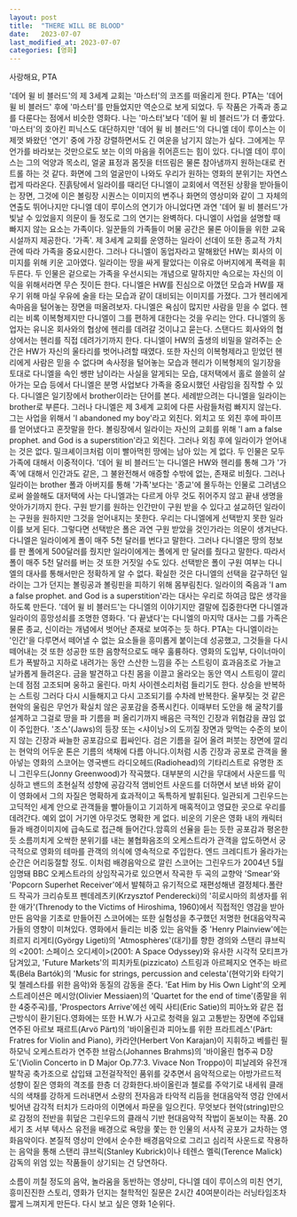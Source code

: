 ```yaml
---
layout: post
title:  "THERE WILL BE BLOOD"
date:   2023-07-07
last_modified_at: 2023-07-07
categories: [영화]
---
```


사랑해요, PTA

 '데어 윌 비 블러드'의 제 3세계 교회는 '마스터'의 코즈를 떠올리게 한다.
PTA는 '데어 윌 비 블러드' 후에 '마스터'를 만들었지만 역순으로 보게 되었다.
두 작품은 가족과 종교를 다룬다는 점에서 비슷한 영화다. 나는 '마스터'보다 '데어 윌 비 블러드'가 더 좋았다.
 '마스터'의 호아킨 피닉스도 대단하지만 '데어 윌 비 블러드'의 다니엘 데이 루이스는 이제껏 봐왔던
'연기' 중에 가장 강렬하면서도 긴 여운을 남기지 않는가 싶다.
그에게는 무언가를 바라보는 것만으로도 보는 이의 마음을 쥐어흔드는 힘이 있다.
다니엘 데이 루이스는 그의 억양과 목소리, 얼굴 표정과 몸짓을 터뜨림은 물론 참아냄까지 원하는대로 컨트롤 하는 것 같다.
화면에 그의 얼굴만이 나와도 우리가 원하는 영화의 분위기는 자연스럽게 따라온다.
진흙탕에서 일라이를 때리던 다니엘이 교회에서 역전된 상황을 받아들이는 장면,
그것에 이은 볼링장 시퀀스는 이미지의 변주나 화면의 영상미와 같이 그 자체의 연출도 뛰어나지만
다니엘 데이 루이스의 연기가 아니었다면 과연 '데어 윌 비 블러드'가 빛날 수 있었을지 의문이 들 정도로 그의 연기는 완벽하다.
 다니엘이 사업을 설명할 때 빠지지 않는 요소는 가족이다.
일꾼들의 가족들이 머물 공간은 물론 아이들을 위한 교육 시설까지 제공한다.
'가족'. 제 3세계 교회를 운영하는 일라이 선데이 또한 종교적 가치관에 따라 가족을 중요시한다.
그러나 다니엘이 동업자라고 말해왔던 HW는 회사의 이미지를 위해 키운 고아였다.
일라이는 땅을 싸게 팔았다는 이유로 아버지에게 폭력을 휘두른다.
두 인물은 겉으로는 가족을 우선시되는 개념으로 말하지만 속으로는 자신의 이익을 위해서라면 무슨 짓이든 한다.
다니엘은 HW를 진심으로 아꼈던 모습과 HW를 재우기 위해 마실 우유에 술을 타는 모습과 같이 대비되는 이미지를 가졌다.
 그가 헨리에게 속마음을 털어놓는 장면을 떠올려보자.
 다니엘은 욕심이 많지만 사람을 믿을 수 없다.
 헨리는 비록 이복형제지만 다니엘이 그를 편하게 대한다는 것을 우리는 안다. 
 다니엘의 동업자는 유니온 회사와의 협상에 헨리를 데려갈 것이냐고 묻는다.
 스탠다드 회사와의 협상에서는 헨리를 직접 데려가기까지 한다.
다니엘이 HW의 출생의 비밀을 알려주는 순간은 HW가 자신의 울타리를 벗어나려할 때였다.
또한 자신의 이복형제라고 믿었던 헨리에게 사람은 믿을 수 없다며 속사정을 털어놓는 모습과
헨리가 이복형제의 일기장을 토대로 다니엘을 속인 쌩판 남이라는 사실을 알게되는 모습, 
대저택에서 홀로 쓸쓸히 살아가는 모습 등에서 다니엘은 분명 사업보다 가족을 중요시했던 사람임을 짐작할 수 있다.
다니엘은 일기장에서 brother이라는 단어를 본다. 세례받으려는 다니엘을 일라이는 brother로 부른다. 그러나 다니엘은 제 3세계 교회에 다른 사람들처럼 빠지지 않는다. 그는 사업을 위해서 'I abandoned my boy'라고 외친다. 외치고 또 외친 후에 파이프를 얻어냈다고 혼잣말을 한다. 볼링장에서 일라이는 자신의 교회를 위해 'I am a false prophet. and God is a superstition'라고 외친다. 그러나 외침 후에 일라이가 얻어내는 것은 없다. 밀크셰이크처럼 이미 빨아먹힌 땅에는 남아 있는 게 없다. 두 인물은 모두 가족에 대해서 이중적이다. '데어 윌 비 블러드'는 다니엘은 HW와 헨리를 통해 그가 '가족'에 대해서 인간과도 같은, 그 불완전해서 애증할 수밖에 없는, 존재로 비췄다. 그러나 일라이는 brother 폴과 아버지를 통해 '가족'보다는 '종교'에 몰두하는 인물로 그려냄으로써 쓸쓸해도 대저택에 사는 다니엘과는 다르게 아무 것도 쥐어주지 않고 끝내 생명을 앗아가기까지 한다. 구원 받기를 원하는 인간만이 구원 받을 수 있다고 설교하던 일라이는 구원을 원하지만 그것을 얻어내지는 못한다.
우리는 다니엘에게 선택받지 못한 일라이를 보게 된다. 그렇다면 선택받은 폴은 과연 구원 받았을 것인가라는 의문이 생겨난다. 다니엘은 일라이에게 폴이 매주 5천 달러를 번다고 말한다. 그러나 다니엘은 땅의 정보를 판 폴에게 500달러를 줬지만 일라이에게는 폴에게 만 달러를 줬다고 말한다. 따라서 폴이 매주 5천 달러를 버는 것 또한 거짓일 수도 있다. 선택받은 폴이 구원 여부는 다니엘의 대사를 통해서만은 정확하게 알 수 없다. 확실한 것은 다니엘의 선택을 갈구하던 일라이는 그가 던지는 볼링공과 볼링핀을 피하기 위해 몸부림친다. 일라이의 죽음과 'I am a false prophet. and God is a superstition'라는 대사는 우리로 하여금 많은 생각을 하도록 만든다.
'데어 윌 비 블러드'는 다니엘의 이야기지만 결말에 집중한다면 다니엘과 일라이의 흥망성쇠를 조명한 영화다. '다 끝냈다'는 다니엘의 마지막 대사는 그를 가족은 물론 종교, 신이라는 개념에서 벗어난 존재로 보여주는 듯 하다. PTA는 다니엘이라는 '인간'을 다루면서 떼어낼 수 없는 요소들을 흥미롭게 붙이는데 성공했고, 그것들을 다시 떼어내는 것 또한 성공한
또한 음향적으로도 매우 훌륭하다.
영화의 도입부, 다이너마이트가 폭발하고 지하로 내려가는 동안 스산한 느낌을 주는 스트링이 효과음조로 가늘고 날카롭게 들려온다. 금을 발견하고 다친 몸을 이끌고 올라오는 동안 역시 스트링이 깔리는데 점점 고조되며 웅하고 울린다. 마치 사이렌소리처럼 들리기도 한다. 상승을 반복하는 스트링 그러다 다시 시들해지고 다시 고조되기를 수차례 반복한다. 울부짖는 것 같은 현악의 울림은 무언가 확실치 않은 공포감을 증폭시킨다. 이때부터 도안을 해 굴착기를 설계하고 그걸로 땅을 파 기름을 퍼 올리기까지 배음은 극적인 긴장과 위협감을 끊임 없이 주입한다. '조스'(Jaws)의 등장 또는 <샤이닝>의 도끼질 장면과 맞먹는 수준의 보이지 않는 긴장과 싸늘한 공포감으로 휩싸인다. 검은 기름을 길어 올려 퍼붓는 장면에 깔리는 현악의 어두운 톤은 기름의 색채에 다름 아니다.이처럼 시종 긴장과 공포로 관객을 몰아넣는 영화의 스코어는 영국밴드 라디오헤드(Radiohead)의 기타리스트로 유명한 조니 그린우드(Jonny Greenwood)가 작곡했다. 대부분의 시간을 무대에서 사운드를 믹싱하고 밴드의 초현실적 성향에 공감각적 앰비언트 사운드를 더하면서 보낸 바와 같이 이 영화에서 그의 자질은 명확하게 효과적이고 독특하게 발휘된다. 일관되게 그린우드는 고딕적인 세계 안으로 관객들을 빨아들이고 기괴하게 매혹적이고 영묘한 곳으로 우리를 데려간다. 예외 없이 거기엔 아무것도 명확한 게 없다. 비운의 기운은 영화 내의 캐릭터들과 배경이미지에 급속도로 접근해 들어간다.암흑의 선율을 듣는 듯한 공포감과 평온한 듯 소름끼치게 오싹한 분위기를 내는 불협화음조의 오케스트라가 관객을 압도하면서 궁극적으로 영화의 테마를 관객의 의식에 영속적으로 주입한다. 엔드 크레디트가 올라가는 순간은 어리둥절할 정도. 이처럼 배경음악으로 깔린 스코어는 그린우드가 2004년 5월 임명돼 BBC 오케스트라의 상임작곡가로 있으면서 작곡한 두 곡의 교향악 'Smear'와 'Popcorn Superhet Receiver'에서 발췌하고 유기적으로 재편성해낸 결정체다.폴란드 작곡가 크리슈토프 펜데레츠키(Krzysztof Penderecki)의 '히로시마의 희생자를 위한 애가'(Threnody to the Victims of Hiroshima, 1960)에서 직접적인 영감을 받아 만든 음악을 기초로 만들어진 스코어에는 또한 실험성을 추구했던 저명한 현대음악작곡가들의 영향이 미쳐있다. 영화에서 들리는 비중 있는 음악들 중 'Henry Plainview'에는 죄르지 리게티(György Ligeti)의 'Atmosphères'(대기)를 향한 경의와 스탠리 큐브릭의 <2001: 스페이스 오디세이>(2001: A Space Odyssey)와 유사한 시각적 모티프가 담겨있고, 'Future Markets'의 피치카토(pizzicato) 스트링과 아르페지오 연주는 바르톡(Béla Bartók)의 'Music for strings, percussion and celesta'(현악기와 타악기 및 첼레스타를 위한 음악)와 동질의 감동을 준다. 'Eat Him by His Own Light'의 오케스트레이션은 메시앙(Olivier Messiaen)의 'Quartet for the end of time'(종말을 위한 4중주곡)를, 'Prospectors Arrive'에선 에릭 사티(Eric Satie)의 피아노와 같은 접근방식이 환기된다.영화에는 또한 H.W.가 사고로 청력을 잃고 고통받는 장면에 주입돼 연주된 아르보 패르트(Arvö Pärt)의 '바이올린과 피아노를 위한 프라트레스'(Pärt: Fratres for Violin and Piano), 카라얀(Herbert Von Karajan)이 지휘하고 베를린 필하모닉 오케스트라가 연주한 브람스(Johannes Brahms)의 '바이올린 협주곡 D장도'(Violin Concerto in D Major Op.77:3. Vivace Non Troppo)이 피날레와 유전개발착공 축가조으로 삽입돼 고전걸작적인 품위를 갖추면서 음악적으로는 아방가르드적 성향이 짙은 영화의 격조를 한층 더 강화한다.바이올린과 첼로를 주악기로 내세워 클래식의 색채를 강하게 드러내면서 소량의 전자음과 타악적 리듬을 현대음악적 영감 안에서 빚어낸 감각적 터치가 드라마의 이면에서 파문을 일으킨다. 무엇보다 현악(string)만으로 감정의 전반을 휘덮은 그린우드의 클래식 기반 현대음악적 작법이 돋보이는 작품. 20세기 초 서부 텍사스 유전을 배경으로 욕망을 쫓는 한 인물의 서사적 공포가 교차하는 영화음악이다. 본질적 영상미 안에서 순수한 배경음악으로 그리고 심리적 사운드로 작용하는 음악을 통해 스탠리 큐브릭(Stanley Kubrick)이나 테렌스 멜릭(Terence Malick) 감독의 위엄 있는 작품들이 상기되는 건 당연하다.
‍

소름이 끼칠 정도의 음악, 놀라움을 동반하는 영상미, 다니엘 데이 루이스의 미친 연기, 흥미진진한 스토리, 영화가 던지는 철학적인 질문은 2시간 40여분이라는 러닝타임조차 짧게 느껴지게 만든다. 다시 보고 싶은 영화 1순위다.


